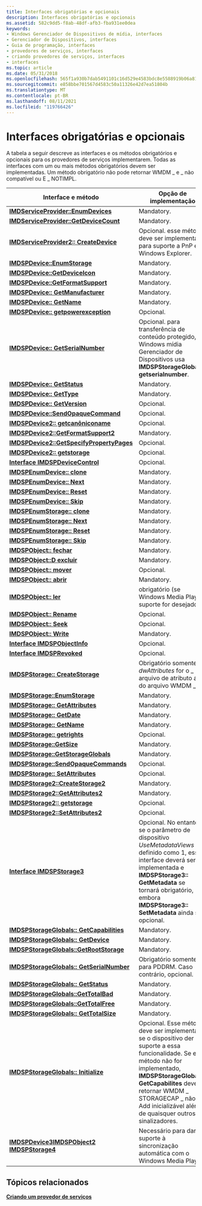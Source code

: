 ```yaml
---
title: Interfaces obrigatórias e opcionais
description: Interfaces obrigatórias e opcionais
ms.assetid: 582c9dd5-f8ab-48df-afb3-fba931ee0dea
keywords:
- Windows Gerenciador de Dispositivos de mídia, interfaces
- Gerenciador de Dispositivos, interfaces
- Guia de programação, interfaces
- provedores de serviços, interfaces
- criando provedores de serviços, interfaces
- interfaces
ms.topic: article
ms.date: 05/31/2018
ms.openlocfilehash: 565f1a930b7dab5491101c16d529e4583bdc8e5588919b06a8118b69ab05d3e3
ms.sourcegitcommit: e858bbe701567d4583c50a11326e42d7ea51804b
ms.translationtype: MT
ms.contentlocale: pt-BR
ms.lasthandoff: 08/11/2021
ms.locfileid: "119766426"
---
```

# <a name="mandatory-and-optional-interfaces"></a>Interfaces obrigatórias e opcionais

A tabela a seguir descreve as interfaces e os métodos obrigatórios e opcionais para os provedores de serviços implementarem. Todas as interfaces com um ou mais métodos obrigatórios devem ser implementadas. Um método obrigatório não pode retornar WMDM \_ e \_ não compatível ou E \_ NOTIMPL.



| Interface e método                                                                                                                  | Opção de implementação                                                                                                                                                                                                                              |
|---------------------------------------------------------------------------------------------------------------------------------------|----------------------------------------------------------------------------------------------------------------------------------------------------------------------------------------------------------------------------------------------------|
| [**IMDServiceProvider::EnumDevices**](/windows/desktop/api/mswmdm/nf-mswmdm-imdserviceprovider-enumdevices)                                                             | Mandatory.                                                                                                                                                                                                                                         |
| [**IMDServiceProvider::GetDeviceCount**](/windows/desktop/api/mswmdm/nf-mswmdm-imdserviceprovider-getdevicecount)                                                       | Mandatory.                                                                                                                                                                                                                                         |
| [**IMDServiceProvider2:: CreateDevice**](/windows/desktop/api/mswmdm/nf-mswmdm-imdserviceprovider2-createdevice)                                                         | Opcional. esse método deve ser implementado para suporte a PnP e Windows Explorer.                                                                                                                                                                    |
| [**IMDSPDevice::EnumStorage**](/windows/desktop/api/mswmdm/nf-mswmdm-imdspdevice-enumstorage)                                                                           | Mandatory.                                                                                                                                                                                                                                         |
| [**IMDSPDevice::GetDeviceIcon**](/windows/desktop/api/mswmdm/nf-mswmdm-imdspdevice-getdeviceicon)                                                                       | Mandatory.                                                                                                                                                                                                                                         |
| [**IMDSPDevice::GetFormatSupport**](/windows/desktop/api/mswmdm/nf-mswmdm-imdspdevice-getformatsupport)                                                                 | Mandatory.                                                                                                                                                                                                                                         |
| [**IMDSPDevice:: GetManufacturer**](/windows/desktop/api/mswmdm/nf-mswmdm-imdspdevice-getmanufacturer)                                                                   | Mandatory.                                                                                                                                                                                                                                         |
| [**IMDSPDevice:: GetName**](/windows/desktop/api/mswmdm/nf-mswmdm-imdspdevice-getname)                                                                                   | Mandatory.                                                                                                                                                                                                                                         |
| [**IMDSPDevice:: getpowerexception**](/windows/desktop/api/mswmdm/nf-mswmdm-imdspdevice-getpowersource)                                                                     | Opcional.                                                                                                                                                                                                                                          |
| [**IMDSPDevice:: GetSerialNumber**](/windows/desktop/api/mswmdm/nf-mswmdm-imdspdevice-getserialnumber)                                                                   | Opcional. para transferência de conteúdo protegido, Windows mídia Gerenciador de Dispositivos usa **IMDSPStorageGlobals:: getserialnumber**.                                                                                                                              |
| [**IMDSPDevice:: GetStatus**](/windows/desktop/api/mswmdm/nf-mswmdm-imdspdevice-getstatus)                                                                               | Mandatory.                                                                                                                                                                                                                                         |
| [**IMDSPDevice:: GetType**](/windows/desktop/api/mswmdm/nf-mswmdm-imdspdevice-gettype)                                                                                   | Mandatory.                                                                                                                                                                                                                                         |
| [**IMDSPDevice:: GetVersion**](/windows/desktop/api/mswmdm/nf-mswmdm-imdspdevice-getversion)                                                                             | Opcional.                                                                                                                                                                                                                                          |
| [**IMDSPDevice::SendOpaqueCommand**](/windows/desktop/api/mswmdm/nf-mswmdm-imdspdevice-sendopaquecommand)                                                               | Opcional.                                                                                                                                                                                                                                          |
| [**IMDSPDevice2:: getcanôniconame**](/windows/desktop/api/mswmdm/nf-mswmdm-imdspdevice2-getcanonicalname)                                                               | Opcional.                                                                                                                                                                                                                                          |
| [**IMDSPDevice2::GetFormatSupport2**](/windows/desktop/api/mswmdm/nf-mswmdm-imdspdevice2-getformatsupport2)                                                             | Mandatory.                                                                                                                                                                                                                                         |
| [**IMDSPDevice2::GetSpecifyPropertyPages**](/windows/desktop/api/mswmdm/nf-mswmdm-imdspdevice2-getspecifypropertypages)                                                 | Opcional.                                                                                                                                                                                                                                          |
| [**IMDSPDevice2:: getstorage**](/windows/desktop/api/mswmdm/nf-mswmdm-imdspdevice2-getstorage)                                                                           | Opcional.                                                                                                                                                                                                                                          |
| [**Interface IMDSPDeviceControl**](/windows/desktop/api/mswmdm/nn-mswmdm-imdspdevicecontrol)                                                                            | Opcional.                                                                                                                                                                                                                                          |
| [**IMDSPEnumDevice:: clone**](/windows/desktop/api/mswmdm/nf-mswmdm-imdspenumdevice-clone)                                                                               | Mandatory.                                                                                                                                                                                                                                         |
| [**IMDSPEnumDevice:: Next**](/windows/desktop/api/mswmdm/nf-mswmdm-imdspenumdevice-next)                                                                                 | Mandatory.                                                                                                                                                                                                                                         |
| [**IMDSPEnumDevice:: Reset**](/windows/desktop/api/mswmdm/nf-mswmdm-imdspenumdevice-reset)                                                                               | Mandatory.                                                                                                                                                                                                                                         |
| [**IMDSPEnumDevice:: Skip**](/windows/desktop/api/mswmdm/nf-mswmdm-imdspenumdevice-skip)                                                                                 | Mandatory.                                                                                                                                                                                                                                         |
| [**IMDSPEnumStorage:: clone**](/windows/desktop/api/mswmdm/nf-mswmdm-imdspenumstorage-clone)                                                                             | Mandatory.                                                                                                                                                                                                                                         |
| [**IMDSPEnumStorage:: Next**](/windows/desktop/api/mswmdm/nf-mswmdm-imdspenumstorage-next)                                                                               | Mandatory.                                                                                                                                                                                                                                         |
| [**IMDSPEnumStorage:: Reset**](/windows/desktop/api/mswmdm/nf-mswmdm-imdspenumstorage-reset)                                                                             | Mandatory.                                                                                                                                                                                                                                         |
| [**IMDSPEnumStorage:: Skip**](/windows/desktop/api/mswmdm/nf-mswmdm-imdspenumstorage-skip)                                                                               | Mandatory.                                                                                                                                                                                                                                         |
| [**IMDSPObject:: fechar**](/windows/desktop/api/mswmdm/nf-mswmdm-imdspobject-close)                                                                                       | Mandatory.                                                                                                                                                                                                                                         |
| [**IMDSPObject::D excluir**](/windows/desktop/api/mswmdm/nf-mswmdm-imdspobject-delete)                                                                                     | Mandatory.                                                                                                                                                                                                                                         |
| [**IMDSPObject:: mover**](/windows/desktop/api/mswmdm/nf-mswmdm-imdspobject-move)                                                                                         | Opcional.                                                                                                                                                                                                                                          |
| [**IMDSPObject:: abrir**](/windows/desktop/api/mswmdm/nf-mswmdm-imdspobject-open)                                                                                         | Mandatory.                                                                                                                                                                                                                                         |
| [**IMDSPObject:: ler**](/windows/desktop/api/mswmdm/nf-mswmdm-imdspobject-read)                                                                                         | obrigatório (se Windows Media Player suporte for desejado).                                                                                                                                                                                            |
| [**IMDSPObject:: Rename**](/windows/desktop/api/mswmdm/nf-mswmdm-imdspobject-rename)                                                                                     | Opcional.                                                                                                                                                                                                                                          |
| [**IMDSPObject:: Seek**](/windows/desktop/api/mswmdm/nf-mswmdm-imdspobject-seek)                                                                                         | Opcional.                                                                                                                                                                                                                                          |
| [**IMDSPObject:: Write**](/windows/desktop/api/mswmdm/nf-mswmdm-imdspobject-write)                                                                                       | Mandatory.                                                                                                                                                                                                                                         |
| [**Interface IMDSPObjectInfo**](/windows/desktop/api/mswmdm/nn-mswmdm-imdspobjectinfo)                                                                                  | Opcional.                                                                                                                                                                                                                                          |
| [**Interface IMDSPRevoked**](/windows/desktop/api/mswmdm/nn-mswmdm-imdsprevoked)                                                                                        | Opcional.                                                                                                                                                                                                                                          |
| [**IMDSPStorage:: CreateStorage**](/windows/desktop/api/mswmdm/nf-mswmdm-imdspstorage-createstorage)                                                                     | Obrigatório somente se *dwAttributes* for o \_ arquivo de atributo attr do arquivo WMDM \_ \_ .                                                                                                                                                                                        |
| [**IMDSPStorage::EnumStorage**](/windows/desktop/api/mswmdm/nf-mswmdm-imdspstorage-enumstorage)                                                                         | Mandatory.                                                                                                                                                                                                                                         |
| [**IMDSPStorage:: GetAttributes**](/windows/desktop/api/mswmdm/nf-mswmdm-imdspstorage-getattributes)                                                                     | Mandatory.                                                                                                                                                                                                                                         |
| [**IMDSPStorage:: GetDate**](/windows/desktop/api/mswmdm/nf-mswmdm-imdspstorage-getdate)                                                                                 | Mandatory.                                                                                                                                                                                                                                         |
| [**IMDSPStorage:: GetName**](/windows/desktop/api/mswmdm/nf-mswmdm-imdspstorage-getname)                                                                                 | Mandatory.                                                                                                                                                                                                                                         |
| [**IMDSPStorage:: getrights**](/windows/desktop/api/mswmdm/nf-mswmdm-imdspstorage-getrights)                                                                             | Opcional.                                                                                                                                                                                                                                          |
| [**IMDSPStorage::GetSize**](/windows/desktop/api/mswmdm/nf-mswmdm-imdspstorage-getsize)                                                                                 | Mandatory.                                                                                                                                                                                                                                         |
| [**IMDSPStorage::GetStorageGlobals**](/windows/desktop/api/mswmdm/nf-mswmdm-imdspstorage-getstorageglobals)                                                             | Mandatory.                                                                                                                                                                                                                                         |
| [**IMDSPStorage::SendOpaqueCommands**](/windows/desktop/api/mswmdm/nf-mswmdm-imdspstorage-sendopaquecommand)                                                           | Opcional.                                                                                                                                                                                                                                          |
| [**IMDSPStorage:: SetAttributes**](/windows/desktop/api/mswmdm/nf-mswmdm-imdspstorage-setattributes)                                                                     | Opcional.                                                                                                                                                                                                                                          |
| [**IMDSPStorage2::CreateStorage2**](/windows/desktop/api/mswmdm/nf-mswmdm-imdspstorage2-createstorage2)                                                                 | Mandatory.                                                                                                                                                                                                                                         |
| [**IMDSPStorage2::GetAttributes2**](/windows/desktop/api/mswmdm/nf-mswmdm-imdspstorage2-getattributes2)                                                                 | Mandatory.                                                                                                                                                                                                                                         |
| [**IMDSPStorage2:: getstorage**](/windows/desktop/api/mswmdm/nf-mswmdm-imdspstorage2-getstorage)                                                                         | Opcional.                                                                                                                                                                                                                                          |
| [**IMDSPStorage2::SetAttributes2**](/windows/desktop/api/mswmdm/nf-mswmdm-imdspstorage2-setattributes2)                                                                 | Opcional.                                                                                                                                                                                                                                          |
| [**Interface IMDSPStorage3**](/windows/desktop/api/mswmdm/nn-mswmdm-imdspstorage3)                                                                                      | Opcional. No entanto, se o parâmetro de dispositivo *UseMetadataViews* for definido como 1, essa interface deverá ser implementada e **IMDSPStorage3:: GetMetadata** se tornará obrigatório, embora **IMDSPStorage3:: SetMetadata** ainda seja opcional.                    |
| [**IMDSPStorageGlobals:: GetCapabilities**](/windows/desktop/api/mswmdm/nf-mswmdm-imdspstorageglobals-getcapabilities)                                                   | Mandatory.                                                                                                                                                                                                                                         |
| [**IMDSPStorageGlobals:: GetDevice**](/windows/desktop/api/mswmdm/nf-mswmdm-imdspstorageglobals-getdevice)                                                               | Mandatory.                                                                                                                                                                                                                                         |
| [**IMDSPStorageGlobals::GetRootStorage**](/windows/desktop/api/mswmdm/nf-mswmdm-imdspstorageglobals-getrootstorage)                                                     | Mandatory.                                                                                                                                                                                                                                         |
| [**IMDSPStorageGlobals:: GetSerialNumber**](/windows/desktop/api/mswmdm/nf-mswmdm-imdspstorageglobals-getserialnumber)                                                   | Obrigatório somente para PDDRM. Caso contrário, opcional.                                                                                                                                                                                                      |
| [**IMDSPStorageGlobals:: GetStatus**](/windows/desktop/api/mswmdm/nf-mswmdm-imdspstorageglobals-getstatus)                                                               | Mandatory.                                                                                                                                                                                                                                         |
| [**IMDSPStorageGlobals::GetTotalBad**](/windows/desktop/api/mswmdm/nf-mswmdm-imdspstorageglobals-gettotalbad)                                                           | Mandatory.                                                                                                                                                                                                                                         |
| [**IMDSPStorageGlobals::GetTotalFree**](/windows/desktop/api/mswmdm/nf-mswmdm-imdspstorageglobals-gettotalfree)                                                         | Mandatory.                                                                                                                                                                                                                                         |
| [**IMDSPStorageGlobals:: GetTotalSize**](/windows/desktop/api/mswmdm/nf-mswmdm-imdspstorageglobals-gettotalsize)                                                         | Mandatory.                                                                                                                                                                                                                                         |
| [**IMDSPStorageGlobals:: Initialize**](/windows/desktop/api/mswmdm/nf-mswmdm-imdspstorageglobals-initialize)                                                             | Opcional. Esse método deve ser implementado se o dispositivo der suporte a essa funcionalidade. Se esse método não for implementado, **IMDSPStorageGlobals:: GetCapabilites** deverá retornar WMDM \_ STORAGECAP \_ não \_ Add inicializável além de quaisquer outros sinalizadores. |
| [**IMDSPDevice3**](/windows/desktop/api/mswmdm/nn-mswmdm-imdspdevice3)[**IMDSPObject2**](/windows/desktop/api/mswmdm/nn-mswmdm-imdspobject2)<br/> [**IMDSPStorage4**](/windows/desktop/api/mswmdm/nn-mswmdm-imdspstorage4)<br/> | Necessário para dar suporte à sincronização automática com o Windows Media Player                                                                                                                                                                            |



 

## <a name="related-topics"></a>Tópicos relacionados

<dl> <dt>

[**Criando um provedor de serviços**](creating-a-service-provider.md)
</dt> </dl>

 

 





